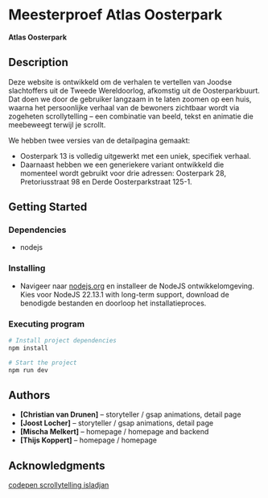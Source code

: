 # Meesterproef Atlas Oosterpark

**Atlas Oosterpark** 

## Description

Deze website is ontwikkeld om de verhalen te vertellen van Joodse slachtoffers uit de Tweede Wereldoorlog, afkomstig uit de Oosterparkbuurt. Dat doen we door de gebruiker langzaam in te laten zoomen op een huis, waarna het persoonlijke verhaal van de bewoners zichtbaar wordt via zogeheten scrollytelling – een combinatie van beeld, tekst en animatie die meebeweegt terwijl je scrollt.

We hebben twee versies van de detailpagina gemaakt:
* Oosterpark 13 is volledig uitgewerkt met een uniek, specifiek verhaal.
* Daarnaast hebben we een generiekere variant ontwikkeld die momenteel wordt gebruikt voor drie adressen: Oosterpark 28, Pretoriusstraat 98 en Derde Oosterparkstraat 125-1.



## Getting Started

### Dependencies

* nodejs

### Installing

* Navigeer naar [nodejs.org](https://nodejs.org/en/download) en installeer de NodeJS ontwikkelomgeving. Kies voor NodeJS 22.13.1 with long-term support, download de benodigde bestanden en doorloop het installatieproces.

### Executing program

```bash
# Install project dependencies
npm install

# Start the project
npm run dev
```

## Authors

- **[Christian van Drunen]** – storyteller / gsap animations, detail page
- **[Joost Locher]** – storyteller / gsap animations, detail page
- **[Mischa Melkert]** – homepage / homepage and backend
- **[Thijs Koppert]** – homepage / homepage

## Acknowledgments

[codepen scrollytelling isladjan](https://codepen.io/isladjan/pen/abdyPBw)
